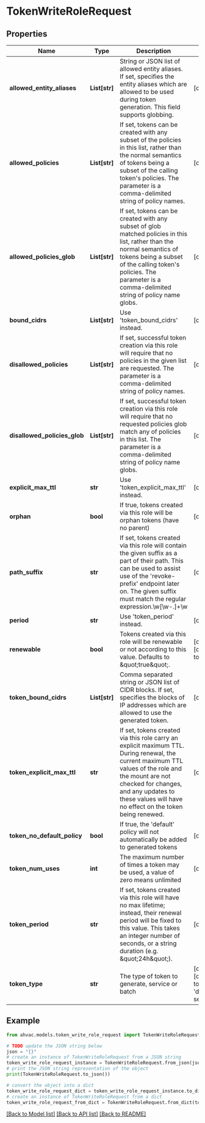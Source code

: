 # TokenWriteRoleRequest


## Properties

Name | Type | Description | Notes
------------ | ------------- | ------------- | -------------
**allowed_entity_aliases** | **List[str]** | String or JSON list of allowed entity aliases. If set, specifies the entity aliases which are allowed to be used during token generation. This field supports globbing. | [optional] 
**allowed_policies** | **List[str]** | If set, tokens can be created with any subset of the policies in this list, rather than the normal semantics of tokens being a subset of the calling token&#39;s policies. The parameter is a comma-delimited string of policy names. | [optional] 
**allowed_policies_glob** | **List[str]** | If set, tokens can be created with any subset of glob matched policies in this list, rather than the normal semantics of tokens being a subset of the calling token&#39;s policies. The parameter is a comma-delimited string of policy name globs. | [optional] 
**bound_cidrs** | **List[str]** | Use &#39;token_bound_cidrs&#39; instead. | [optional] 
**disallowed_policies** | **List[str]** | If set, successful token creation via this role will require that no policies in the given list are requested. The parameter is a comma-delimited string of policy names. | [optional] 
**disallowed_policies_glob** | **List[str]** | If set, successful token creation via this role will require that no requested policies glob match any of policies in this list. The parameter is a comma-delimited string of policy name globs. | [optional] 
**explicit_max_ttl** | **str** | Use &#39;token_explicit_max_ttl&#39; instead. | [optional] 
**orphan** | **bool** | If true, tokens created via this role will be orphan tokens (have no parent) | [optional] 
**path_suffix** | **str** | If set, tokens created via this role will contain the given suffix as a part of their path. This can be used to assist use of the &#39;revoke-prefix&#39; endpoint later on. The given suffix must match the regular expression.\\w[\\w-.]+\\w | [optional] 
**period** | **str** | Use &#39;token_period&#39; instead. | [optional] 
**renewable** | **bool** | Tokens created via this role will be renewable or not according to this value. Defaults to \&quot;true\&quot;. | [optional] [default to True]
**token_bound_cidrs** | **List[str]** | Comma separated string or JSON list of CIDR blocks. If set, specifies the blocks of IP addresses which are allowed to use the generated token. | [optional] 
**token_explicit_max_ttl** | **str** | If set, tokens created via this role carry an explicit maximum TTL. During renewal, the current maximum TTL values of the role and the mount are not checked for changes, and any updates to these values will have no effect on the token being renewed. | [optional] 
**token_no_default_policy** | **bool** | If true, the &#39;default&#39; policy will not automatically be added to generated tokens | [optional] 
**token_num_uses** | **int** | The maximum number of times a token may be used, a value of zero means unlimited | [optional] 
**token_period** | **str** | If set, tokens created via this role will have no max lifetime; instead, their renewal period will be fixed to this value. This takes an integer number of seconds, or a string duration (e.g. \&quot;24h\&quot;). | [optional] 
**token_type** | **str** | The type of token to generate, service or batch | [optional] [default to 'default-service']

## Example

```python
from ahvac.models.token_write_role_request import TokenWriteRoleRequest

# TODO update the JSON string below
json = "{}"
# create an instance of TokenWriteRoleRequest from a JSON string
token_write_role_request_instance = TokenWriteRoleRequest.from_json(json)
# print the JSON string representation of the object
print(TokenWriteRoleRequest.to_json())

# convert the object into a dict
token_write_role_request_dict = token_write_role_request_instance.to_dict()
# create an instance of TokenWriteRoleRequest from a dict
token_write_role_request_from_dict = TokenWriteRoleRequest.from_dict(token_write_role_request_dict)
```
[[Back to Model list]](../README.md#documentation-for-models) [[Back to API list]](../README.md#documentation-for-api-endpoints) [[Back to README]](../README.md)


